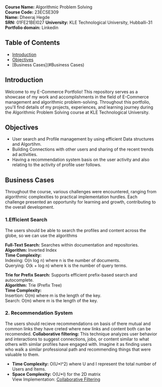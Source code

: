 
**Course Name:** Algorithmic Problem Solving  
**Course Code:** 23ECSE309  
**Name:** Dheeraj Hegde  
**SRN:** 01FE21BEI027 
**University:** KLE Technological University, Hubballi-31  
**Portfolio domain:** Linkedin

## Table of Contents

- [Introduction](#introduction)
- [Objectives](#objectives)
- [Business Cases](#Business Cases)

## Introduction

Welcome to my E-Commerce Portfolio! This repository serves as a showcase of my work and accomplishments in the field of E-Commerce management and algorithmic problem-solving. Throughout this portfolio, you'll find details of my projects, experiences, and learning journey during the Algorithmic Problem Solving course at KLE Technological University.




## Objectives

- User search and Profile management by using efficient Data structures and Algortihm.
- Building Connections with other users and sharing of the recent trends ad activities.
- Having a recommendation system basis on the user activity and also relating to the activity of profile user follows.



## Business Cases

Throughout the course, various challenges were encountered, ranging from algorithmic complexities to practical implementation hurdles. Each challenge presented an opportunity for learning and growth, contributing to the overall development.

### 1.Efficient Search 
The users should be able to search the profiles and content across the globe, so we can use the algorithms

**Full-Text Search:** Searches within documentation and repositories.<br>
**Algorithm:** Inverted Index <br>
**Time Complexity:** <br>
Indexing: O(n log n) where n is the number of documents.<br>
Querying: O(k + log n) where k is the number of query terms.<br>

**Trie for Prefix Search:** Supports efficient prefix-based search and autocomplete.<br>
**Algorithm:** Trie (Prefix Tree) <br>
**Time Complexity:** <br>
Insertion: O(m) where m is the length of the key.<br>
Search: O(m) where m is the length of the key.

### 2. Recommendation System
The users should recieve recommendations on basis of there mutual and common links they have creted where new links and content both can be recomended.
**Collaborative filtering:** This technique analyzes user behavior and interactions to suggest connections, jobs, or content similar to what others with similar profiles have engaged with.  Imagine it as finding users who walk a similar professional path and recommending things that were valuable to them.
- **Time Complexity:** O(U*I^2) where U and I represent the total number of Users and Items.
- **Space Complexity:** O(U*I) for the 2D matrix  
View Implementation: [Collaborative Filtering](https://github.com/bowbowbow/CollaborativeFiltering/blob/master/recommender.cpp)

 




